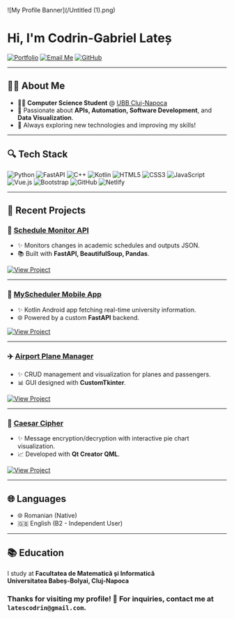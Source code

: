 ![My Profile Banner](/Untitled (1).png)

# Hi, I'm **Codrin-Gabriel Lateș**

[![Portfolio](https://img.shields.io/badge/Website-Visit-blue?style=for-the-badge&logo=google-chrome)](http://latescodrin.com)
[![Email Me](https://img.shields.io/badge/Email-latescodrin@gmail.com-red?style=for-the-badge&logo=gmail)](mailto:latescodrin@gmail.com)
[![GitHub](https://img.shields.io/badge/GitHub-lates--codrin-181717?style=for-the-badge&logo=github)](https://github.com/lates-codrin)

---

## 👩‍🎓 About Me

- 👩‍🏫 **Computer Science Student** @ [UBB Cluj-Napoca](https://www.cs.ubbcluj.ro/)
- 🔢 Passionate about **APIs, Automation, Software Development**, and **Data Visualization**.
- 🚀 Always exploring new technologies and improving my skills!

---

## 🔍 Tech Stack

![Python](https://img.shields.io/badge/Python-3670A0?style=for-the-badge&logo=python&logoColor=yellow)
![FastAPI](https://img.shields.io/badge/FastAPI-005571?style=for-the-badge&logo=fastapi)
![C++](https://img.shields.io/badge/C++-00599C?style=for-the-badge&logo=c%2B%2B&logoColor=white)
![Kotlin](https://img.shields.io/badge/Kotlin-7F52FF?style=for-the-badge&logo=kotlin&logoColor=white)
![HTML5](https://img.shields.io/badge/HTML5-E34F26?style=for-the-badge&logo=html5&logoColor=white)
![CSS3](https://img.shields.io/badge/CSS3-1572B6?style=for-the-badge&logo=css3&logoColor=white)
![JavaScript](https://img.shields.io/badge/JavaScript-F7DF1E?style=for-the-badge&logo=javascript&logoColor=black)
![Vue.js](https://img.shields.io/badge/Vue.js-35495E?style=for-the-badge&logo=vue.js&logoColor=4FC08D)
![Bootstrap](https://img.shields.io/badge/Bootstrap-563D7C?style=for-the-badge&logo=bootstrap&logoColor=white)
![GitHub](https://img.shields.io/badge/GitHub-100000?style=for-the-badge&logo=github&logoColor=white)
![Netlify](https://img.shields.io/badge/Netlify-00C7B7?style=for-the-badge&logo=netlify&logoColor=white)

---

## 📅 Recent Projects

### 🚀 [Schedule Monitor API](https://github.com/lates-codrin/ScheduleMonitor)
- ✨ Monitors changes in academic schedules and outputs JSON.
- 📚 Built with **FastAPI, BeautifulSoup, Pandas**.

[![View Project](https://img.shields.io/badge/Visit%20Repository-181717?style=for-the-badge&logo=github)](https://github.com/lates-codrin/ScheduleMonitor)

---

### 📱 [MyScheduler Mobile App](https://github.com/lates-codrin/MyScheduler)
- ✨ Kotlin Android app fetching real-time university information.
- 🌐 Powered by a custom **FastAPI** backend.

[![View Project](https://img.shields.io/badge/Visit%20Repository-181717?style=for-the-badge&logo=github)](https://github.com/lates-codrin/MyScheduler)

---

### ✈️ [Airport Plane Manager](https://github.com/lates-codrin/airport-plane-manager)
- ✨ CRUD management and visualization for planes and passengers.
- 📊 GUI designed with **CustomTkinter**.

[![View Project](https://img.shields.io/badge/Visit%20Repository-181717?style=for-the-badge&logo=github)](https://github.com/lates-codrin/airport-plane-manager)

---

### 🔐 [Caesar Cipher](https://github.com/lates-codrin/Caesar-Cipher)
- ✨ Message encryption/decryption with interactive pie chart visualization.
- 📈 Developed with **Qt Creator QML**.

[![View Project](https://img.shields.io/badge/Visit%20Repository-181717?style=for-the-badge&logo=github)](https://github.com/lates-codrin/Caesar-Cipher)

---

## 🌐 Languages

- 🌐 Romanian (Native)
- 🇬🇧 English (B2 - Independent User)

---

## 📚 Education

I study at
**Facultatea de Matematică și Informatică**  
**Universitatea Babeș-Bolyai, Cluj-Napoca**  


### Thanks for visiting my profile! 🙌 For inquiries, contact me at `latescodrin@gmail.com`.
